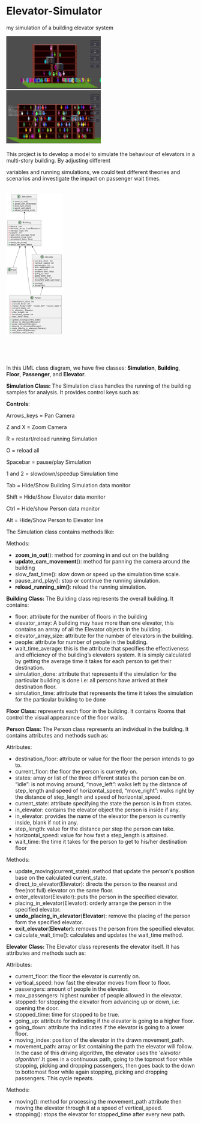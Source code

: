 # Elevator-Simulator
my simulation of a building elevator system

<img src="https://github.com/Rocket-007/Elevator-Simulator/blob/main/github_page_files/elevator_ScreenShot.png" alt="" width="50%"/>

<img src="https://github.com/Rocket-007/Elevator-Simulator/blob/main/github_page_files/elevator_ScreenShot2.png" alt="" width="50%"/>


<br>
<br>
This project is to develop a model to simulate the behaviour of elevators in a multi-story building. By adjusting different  

variables and running simulations, we could test different theories and scenarios and investigate the impact on passenger wait times.

<br>

<img src="https://github.com/Rocket-007/Elevator-Simulator/blob/main/github_page_files/elevator_class_UML.png" alt="" width="30%"/>
<p><br></p>
<p><br></p><p>In this UML class diagram, we have five classes: <b>Simulation</b>, <b>Building</b>, <b>Floor</b>, <b>Passenger</b>, and <b>Elevator</b>.
</p>
<p><b>Simulation Class: </b>The Simulation class handles the running of the building samples for analysis. It provides control keys such as:
</p>
<p><b>Controls</b>:</p>

Arrows_keys = Pan Camera  

Z and X = Zoom Camera  

R = restart/reload running Simulation  

O = reload all  

Spacebar = pause/play Simulation  

1 and 2 = slowdown/speedup Simulation time  

Tab = Hide/Show Building Simulation data monitor  

Shift = Hide/Show Elevator data monitor  

Ctrl = Hide/show Person data monitor  

Alt = Hide/Show Person to Elevator line


<p>The Simulation class contains methods like:
</p>
<p>Methods:
</p>
<ul><li><b>zoom_in_out</b>(): method for zooming in and out on the building
</li><li><b>update_cam_movement</b>(): method for panning the camera around the building
</li><li>slow_fast_time(): slow down or speed up the simulation time scale.
</li><li>pause_and_play(): stop or continue the running simulation.
</li><li><b>reload_running_sim()</b>: reload the running simulation.
</li></ul>
<p><b>Building Class: </b>The Building class represents the overall building. It contains:&nbsp;
</p>
<ul><li>floor: attribute for the number of floors in the building
</li><li>elevator_array: A building may have more than one elevator, this contains an arrray of all the Elevator objects in the building.
</li><li>elevator_array_size: attribute for the number of elevators in the building.
</li><li>people: attribute for number of people in the building.
</li><li>wait_time_average: this is the attribute that specifies the effectiveness and efficiency of the building’s elevators system. It is simply calculated by getting the average time it takes for each person to get their destination.&nbsp;
</li><li>simulation_done: attribute that represents if the simulation for the particular building is done i.e: all persons have arrived at their destination floor.
</li><li>simulation_time: attribute that represents the time it takes the simulation for the particular building to be done
</li></ul>
<p><b>Floor Class: </b>represents each floor in the building. It contains Rooms that control the visual appearance of the floor walls.
</p>
<p><b>Person Class: </b>The Person class represents an individual in the building. It contains attributes and methods such as:
</p>
<p>Attributes:
</p>
<ul><li>destination_floor: attribute or value for the floor the person intends to go to.
</li><li>current_floor: the floor the person is currently on.
</li><li>states: array or list of the three different states the person can be on. “idle”: is not moving around, “move_left”: walks left by the distance of step_length and speed of horizontal_speed, “move_right”: walks right by the distance of step_length and speed of horizontal_speed.
</li><li>current_state: attribute specifying the state the person is in from states.
</li><li>in_elevator: contains the elevator object the person is inside if any.
</li><li>in_elevator: provides the name of the elevator the person is currently inside, blank if not in any.
</li><li>step_length: value for the distance per step the person can take.
</li><li>horizontal_speed: value for how fast a step_length is attained.
</li><li>wait_time: the time it takes for the person to get to his/her destination floor
</li></ul>
<p>Methods:
</p>
<ul><li>update_moving(current_state): method that update the person's position base on the calculated current_state.
</li><li>direct_to_elevator(Elevator): directs the person to the nearest and free(not full) elevator on the same floor.
</li><li>enter_elevator(Elevator): puts the person in the specified elevator.
</li><li>placing_in_elevator(Elevator): orderly arrange the person in the specified elevator.
</li><li><b>undo_placing_in_elevator</b>(<b>Elevator</b>): remove the placing of the person form the specified elevator.
</li><li><b>exit_elevator</b>(<b>Elevator</b>): removes the person from the specified elevator.
</li><li>calculate_wait_time(): calculates and updates the wait_time method.
</li></ul>
<p><b>Elevator Class: </b>The Elevator class represents the elevator itself. It has attributes and methods such as:
</p>
<p>Attributes:
</p>
<ul><li>current_floor: the floor the elevator is currently on.
</li><li>vertical_speed: how fast the elevator moves from floor to floor.
</li><li>passengers: amount of people in the elevator.
</li><li>max_passengers: highest number of people allowed in the elevator.
</li><li>stopped: for stopping the elevator from advancing up or down, i.e: opening the door.
</li><li>stopped_time: time for stopped to be true.
</li><li>going_up: attribute for indicating if the elevator is going to a higher floor.
</li><li>going_down: attribute tha indicates if the elevator is going to a lower floor.
</li><li>moving_index: position of the elevator in the drawn movement_path.
</li><li>movement_path: array or list containing the path the elevator will follow. In the case of this driving algorithm, the elevator uses the ‘<i>elevator algorithm’</i>.It goes in a continuous path, going to the topmost floor while stopping, picking and dropping passengers, then goes back to the down to bottomost floor while again stopping, picking and dropping passengers. This cycle repeats.
</li></ul>
<p>Methods:
</p>
<ul><li>moving(): method for processing the movement_path attribute then moving the elevator through it at a speed of vertical_speed.
</li><li>stopping(): stops the elevator for stopped_time after every new path.
</li></ul>
<p><br></p><p><br></p>
